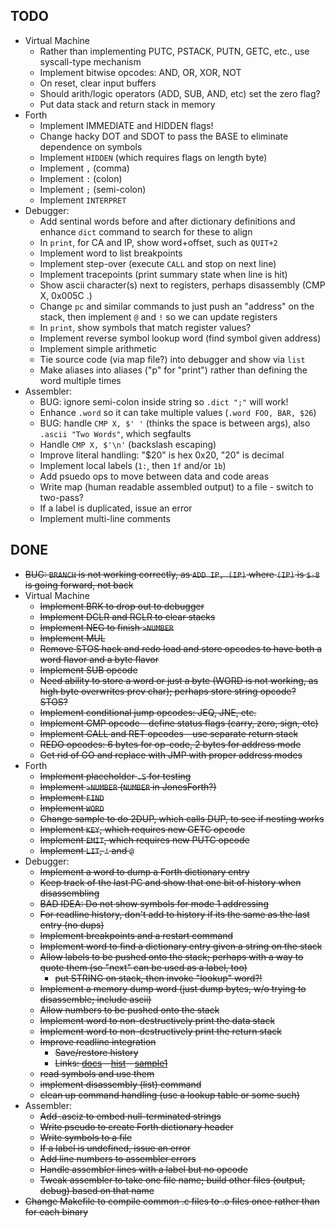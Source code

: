 ## TODO ##

* Virtual Machine
  * Rather than implementing PUTC, PSTACK, PUTN, GETC, etc., use syscall-type mechanism
  * Implement bitwise opcodes: AND, OR, XOR, NOT
  * On reset, clear input buffers
  * Should arith/logic operators (ADD, SUB, AND, etc) set the zero flag?
  * Put data stack and return stack in memory
* Forth
  * Implement IMMEDIATE and HIDDEN flags!
  * Change hacky DOT and SDOT to pass the BASE to eliminate dependence on symbols
  * Implement `HIDDEN` (which requires flags on length byte)
  * Implement `,` (comma)
  * Implement `:` (colon)
  * Implement `;` (semi-colon)
  * Implement `INTERPRET`
* Debugger:
  * Add sentinal words before and after dictionary definitions and enhance `dict` command to search for these to align
  * In `print`, for CA and IP, show word+offset, such as `QUIT+2`
  * Implement word to list breakpoints
  * Implement step-over (execute `CALL` and stop on next line)
  * Implement tracepoints (print summary state when line is hit)
  * Show ascii character(s) next to registers, perhaps disassembly (CMP X, 0x005C  .\)
  * Change `pc` and similar commands to just push an "address" on the stack, then implement `@` and `!` so we can update registers
  * In `print`, show symbols that match register values?
  * Implement reverse symbol lookup word (find symbol given address)
  * Implement simple arithmetic
  * Tie source code (via map file?) into debugger and show via `list`
  * Make aliases into aliases ("p" for "print") rather than defining the word multiple times
* Assembler:
  * BUG: ignore semi-colon inside string so `.dict ";"` will work!
  * Enhance `.word` so it can take multiple values (`.word FOO, BAR, $26`)
  * BUG: handle `CMP X, $' '`     (thinks the space is between args), also `.ascii "Two Words"`, which segfaults
  * Handle `CMP X, $'\n'`         (backslash escaping)
  * Improve literal handling: "$20" is hex 0x20, "20" is decimal
  * Implement local labels (`1:`, then `1f` and/or `1b`)
  * Add psuedo ops to move between data and code areas
  * Write map (human readable assembled output) to a file - switch to two-pass?
  * If a label is duplicated, issue an error
  * Implement multi-line comments


## DONE ##

* ~~BUG: `BRANCH` is not working correctly, as `ADD IP, (IP)` where `(IP)` is `$-8` is going forward, not back~~
* Virtual Machine
  * ~~Implement BRK to drop out to debugger~~
  * ~~Implement DCLR and RCLR to clear stacks~~
  * ~~Implement NEG to finish `>NUMBER`~~
  * ~~Implement MUL~~
  * ~~Remove STOS hack and redo load and store opcodes to have both a word flavor and a byte flavor~~
  * ~~Implement SUB opcode~~
  * ~~Need ability to store a word or just a byte (WORD is not working, as high byte overwrites prev char); perhaps store string opcode? STOS?~~
  * ~~Implement conditional jump opcodes: JEQ, JNE, etc.~~
  * ~~Implement CMP opcode - define status flags (carry, zero, sign, etc)~~
  * ~~Implement CALL and RET opcodes - use separate return stack~~
  * ~~REDO opcodes: 6 bytes for op-code, 2 bytes for address mode~~
  * ~~Get rid of GO and replace with JMP with proper address modes~~
* Forth
  * ~~Implement placeholder `.S` for testing~~
  * ~~Implement `>NUMBER` (`NUMBER` in JonesForth?)~~
  * ~~Implement `FIND`~~
  * ~~Implement `WORD`~~
  * ~~Change sample to do 2DUP, which calls DUP, to see if nesting works~~
  * ~~Implement `KEY`, which requires new GETC opcode~~
  * ~~Implement `EMIT`, which requires new PUTC opcode~~
  * ~~Implement `LIT`, `!` and `@`~~
* Debugger:
  * ~~Implement a word to dump a Forth dictionary entry~~
  * ~~Keep track of the last PC and show that one bit of history when disassembling~~
  * ~~BAD IDEA: Do not show symbols for mode 1 addressing~~
  * ~~For readline history, don't add to history if its the same as the last entry (no dups)~~
  * ~~Implement breakpoints and a restart command~~
  * ~~Implement word to find a dictionary entry given a string on the stack~~
  * ~~Allow labels to be pushed onto the stack; perhaps with a way to quote them (so "next" can be used as a label, too)~~
    * ~~put STRING on stack, then invoke "lookup" word?!~~
  * ~~Implement a memory dump word (just dump bytes, w/o trying to disassemble; include ascii)~~
  * ~~Allow numbers to be pushed onto the stack~~
  * ~~Implement word to non-destructively print the data stack~~
  * ~~Implement word to non-destructively print the return stack~~
  * ~~Improve readline integration~~
    * ~~Save/restore history~~
    * ~~Links: [docs](http://www.delorie.com/gnu/docs/readline/rlman_23.html) - [hist](https://tiswww.cwru.edu/php/chet/readline/history.html#SEC10) - [sample1](https://eli.thegreenplace.net/2016/basics-of-using-the-readline-library/)~~
  * ~~read symbols and use them~~
  * ~~implement disassembly (list) command~~
  * ~~clean up command handling (use a lookup table or some such)~~
* Assembler:
  * ~~Add .asciz to embed null-terminated strings~~
  * ~~Write pseudo to create Forth dictionary header~~
  * ~~Write symbols to a file~~
  * ~~If a label is undefined, issue an error~~
  * ~~Add line numbers to assembler errors~~
  * ~~Handle assembler lines with a label but no opcode~~
  * ~~Tweak assembler to take one file name; build other files (output, debug) based on that name~~
* ~~Change Makefile to compile common .c files to .o files once rather than for each binary~~

